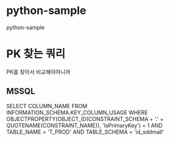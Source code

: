 # python-sample
python-sample



# PK 찾는 쿼리
PK를 찾아서 비교해야하니까

## MSSQL
SELECT COLUMN_NAME
FROM INFORMATION_SCHEMA.KEY_COLUMN_USAGE
WHERE OBJECTPROPERTY(OBJECT_ID(CONSTRAINT_SCHEMA + '.' + QUOTENAME(CONSTRAINT_NAME)), 'IsPrimaryKey') = 1
AND TABLE_NAME = 'T_PROD' AND TABLE_SCHEMA = 'id_sddmall'